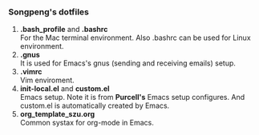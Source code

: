 ### Songpeng's dotfiles
1. **.bash_profile** and **.bashrc**  
   For the Mac terminal environment. Also .bashrc can be used for
   Linux environment.
2. **.gnus**  
   It is used for Emacs's gnus (sending and receiving emails) setup.
3. **.vimrc**  
   Vim enviroment.
4. **init-local.el** and **custom.el**  
   Emacs setup. Note it is from **Purcell's** Emacs setup configures.
   And custom.el is automatically created by Emacs.
5. **org_template_szu.org**  
   Common systax for org-mode in Emacs.
